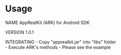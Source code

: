 Usage
=====
NAME
        AppRealKit (ARK) for Android SDK

VERSION
        1.0.1

INTEGRATING
        - Copy "apprealkit.jar" into "libs" folder       
        - Execute ARK's methods
        - Please see the example